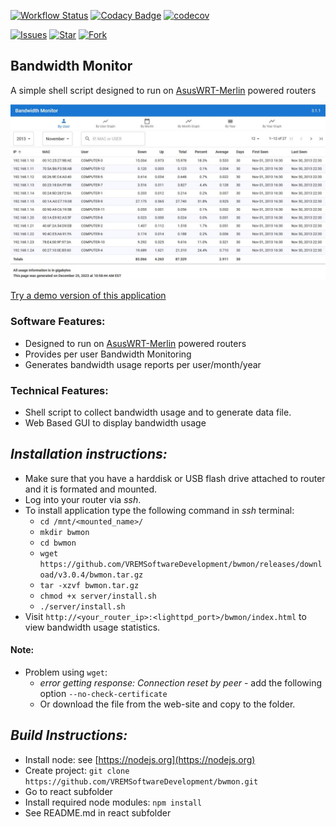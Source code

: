 [![Workflow Status](https://github.com/VREMSoftwareDevelopment/bwmon/workflows/TestsWithCoverage/badge.svg)](https://github.com/VREMSoftwareDevelopment/bwmon/actions?query=workflow%3A%22TestsWithCoverage%22)
[![Codacy Badge](https://api.codacy.com/project/badge/Grade/4bc1d97a37564d63acf4e9e02dd06615)](https://app.codacy.com/gh/VREMSoftwareDevelopment/bwmon?utm_source=github.com&utm_medium=referral&utm_content=VREMSoftwareDevelopment/bwmon&utm_campaign=Badge_Grade)
[![codecov](https://codecov.io/gh/VREMSoftwareDevelopment/bwmon/branch/master/graph/badge.svg?token=qoDvVAvNaw)](https://codecov.io/gh/VREMSoftwareDevelopment/bwmon)

[![Issues](https://img.shields.io/github/issues/VREMSoftwareDevelopment/bwmon.svg)](https://github.com/VREMSoftwareDevelopment/bwmon/issues)
[![Star](https://img.shields.io/github/stars/VREMSoftwareDevelopment/bwmon.svg)](https://github.com/VREMSoftwareDevelopment/bwmon/stargazers)
[![Fork](https://img.shields.io/github/forks/VREMSoftwareDevelopment/bwmon.svg)](https://github.com/VREMSoftwareDevelopment/bwmon/network)

## Bandwidth Monitor

A simple shell script designed to run on [AsusWRT-Merlin](https://www.asuswrt-merlin.net/) powered routers

![Sample Usage by User Screenshot](https://github.com/VREMSoftwareDevelopment/bwmon/raw/master/screenshots/UsageByUserData.jpg "Sample Usage by User Screenshot")

[Try a demo version of this application](https://vremsoftwaredevelopment.github.io/bwmon)

### Software Features:

- Designed to run on [AsusWRT-Merlin](https://asuswrt.lostrealm.ca) powered routers
- Provides per user Bandwidth Monitoring
- Generates bandwidth usage reports per user/month/year

### Technical Features:

- Shell script to collect bandwidth usage and to generate data file.
- Web Based GUI to display bandwidth usage

## _Installation instructions:_

- Make sure that you have a harddisk or USB flash drive attached to router and it is formated and mounted.
- Log into your router via _ssh_.
- To install application type the following command in _ssh_ terminal:
  - `cd /mnt/<mounted_name>/`
  - `mkdir bwmon`
  - `cd bwmon`
  - `wget https://github.com/VREMSoftwareDevelopment/bwmon/releases/download/v3.0.4/bwmon.tar.gz`
  - `tar -xzvf bwmon.tar.gz`
  - `chmod +x server/install.sh`
  - `./server/install.sh`
- Visit `http://<your_router_ip>:<lighttpd_port>/bwmon/index.html` to view bandwidth usage statistics.

#### Note:

- Problem using `wget`:
  - _error getting response: Connection reset by peer_ - add the following option `--no-check-certificate`
  - Or download the file from the web-site and copy to the folder.

## _Build Instructions:_

- Install node: see [https://nodejs.org](https://nodejs.org)
- Create project: `git clone https://github.com/VREMSoftwareDevelopment/bwmon.git`
- Go to react subfolder
- Install required node modules: `npm install`
- See README.md in react subfolder
